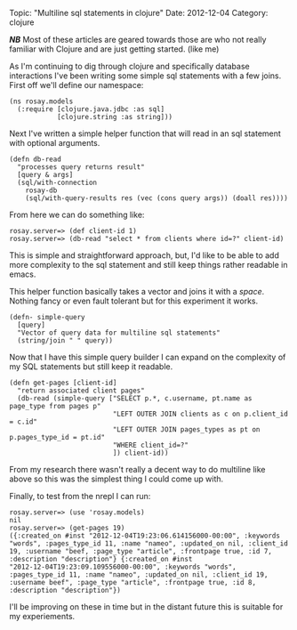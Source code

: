 Topic: "Multiline sql statements in clojure"
Date: 2012-12-04
Category: clojure

***NB*** Most of these articles are geared towards those are who not
really familiar with Clojure and are just getting started. (like me)

As I'm continuing to dig through clojure and specifically database
interactions I've been writing some simple sql statements with a few
joins. First off we'll define our namespace:

    (ns rosay.models
      (:require [clojure.java.jdbc :as sql]
                [clojure.string :as string]))

Next I've written a simple helper function that will read in an sql
statement with optional arguments.

    (defn db-read
      "processes query returns result"
      [query & args]
      (sql/with-connection
        rosay-db
        (sql/with-query-results res (vec (cons query args)) (doall res))))

From here we can do something like:

    rosay.server=> (def client-id 1)
    rosay.server=> (db-read "select * from clients where id=?" client-id)

This is simple and straightforward approach, but, I'd like to be able
to add more complexity to the sql statement and still keep things
rather readable in emacs.

This helper function basically takes a vector and joins it with a
_space_. Nothing fancy or even fault tolerant but for this experiment
it works.

    (defn- simple-query
      [query]
      "Vector of query data for multiline sql statements"
      (string/join " " query))

Now that I have this simple query builder I can expand on the
complexity of my SQL statements but still keep it readable.

    (defn get-pages [client-id]
      "return associated client pages"
      (db-read (simple-query ["SELECT p.*, c.username, pt.name as page_type from pages p"
                              "LEFT OUTER JOIN clients as c on p.client_id = c.id"
                              "LEFT OUTER JOIN pages_types as pt on p.pages_type_id = pt.id"
                              "WHERE client_id=?"
                              ]) client-id))

From my research there wasn't really a decent way to do multiline like
above so this was the simplest thing I could come up with.

Finally, to test from the nrepl I can run:

    rosay.server=> (use 'rosay.models)
    nil
    rosay.server=> (get-pages 19)
    ({:created_on #inst "2012-12-04T19:23:06.614156000-00:00", :keywords
    "words", :pages_type_id 11, :name "nameo", :updated_on nil, :client_id
    19, :username "beef, :page_type "article", :frontpage true, :id 7,
    :description "description"} {:created_on #inst
    "2012-12-04T19:23:09.109556000-00:00", :keywords "words",
    :pages_type_id 11, :name "nameo", :updated_on nil, :client_id 19,
    :username beef", :page_type "article", :frontpage true, :id 8,
    :description "description"})

I'll be improving on these in time but in the distant future this is
suitable for my experiements.
